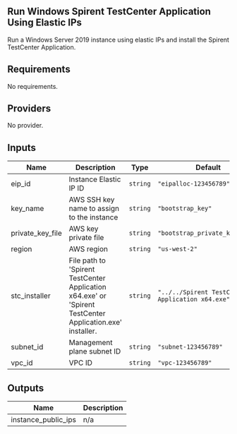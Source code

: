 ## Run Windows Spirent TestCenter Application Using Elastic IPs

Run a Windows Server 2019 instance using elastic IPs and install the Spirent TestCenter Application.


<!-- BEGINNING OF PRE-COMMIT-TERRAFORM DOCS HOOK -->
## Requirements

No requirements.

## Providers

No provider.

## Inputs

| Name | Description | Type | Default | Required |
|------|-------------|------|---------|:--------:|
| eip\_id | Instance Elastic IP ID | `string` | `"eipalloc-123456789"` | no |
| key\_name | AWS SSH key name to assign to the instance | `string` | `"bootstrap_key"` | no |
| private\_key\_file | AWS key private file | `string` | `"bootstrap_private_key_file"` | no |
| region | AWS region | `string` | `"us-west-2"` | no |
| stc\_installer | File path to 'Spirent TestCenter Application x64.exe' or 'Spirent TestCenter Application.exe' installer. | `string` | `"../../Spirent TestCenter Application x64.exe"` | no |
| subnet\_id | Management plane subnet ID | `string` | `"subnet-123456789"` | no |
| vpc\_id | VPC ID | `string` | `"vpc-123456789"` | no |

## Outputs

| Name | Description |
|------|-------------|
| instance\_public\_ips | n/a |

<!-- END OF PRE-COMMIT-TERRAFORM DOCS HOOK -->
